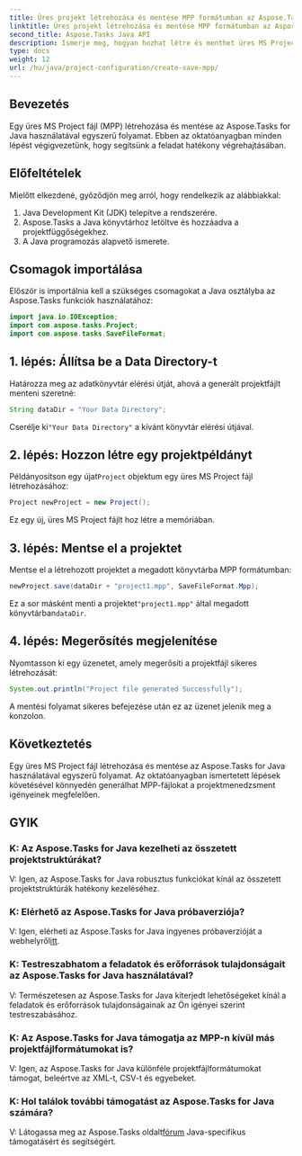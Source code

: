 ```yaml
---
title: Üres projekt létrehozása és mentése MPP formátumban az Aspose.Tasks segítségével
linktitle: Üres projekt létrehozása és mentése MPP formátumban az Aspose.Tasks segítségével
second_title: Aspose.Tasks Java API
description: Ismerje meg, hogyan hozhat létre és menthet üres MS Project fájlt (MPP) az Aspose.Tasks for Java használatával. Egyszerűsítse a projektmenedzsment feladatokat könnyedén.
type: docs
weight: 12
url: /hu/java/project-configuration/create-save-mpp/
---
```

## Bevezetés
Egy üres MS Project fájl (MPP) létrehozása és mentése az Aspose.Tasks for Java használatával egyszerű folyamat. Ebben az oktatóanyagban minden lépést végigvezetünk, hogy segítsünk a feladat hatékony végrehajtásában.
## Előfeltételek
Mielőtt elkezdené, győződjön meg arról, hogy rendelkezik az alábbiakkal:
1. Java Development Kit (JDK) telepítve a rendszerére.
2. Aspose.Tasks a Java könyvtárhoz letöltve és hozzáadva a projektfüggőségekhez.
3. A Java programozás alapvető ismerete.

## Csomagok importálása
Először is importálnia kell a szükséges csomagokat a Java osztályba az Aspose.Tasks funkciók használatához:
```java
import java.io.IOException;
import com.aspose.tasks.Project;
import com.aspose.tasks.SaveFileFormat;
```
## 1. lépés: Állítsa be a Data Directory-t
Határozza meg az adatkönyvtár elérési útját, ahová a generált projektfájlt menteni szeretné:
```java
String dataDir = "Your Data Directory";
```
 Cserélje ki`"Your Data Directory"` a kívánt könyvtár elérési útjával.
## 2. lépés: Hozzon létre egy projektpéldányt
 Példányosítson egy újat`Project` objektum egy üres MS Project fájl létrehozásához:
```java
Project newProject = new Project();
```
Ez egy új, üres MS Project fájlt hoz létre a memóriában.
## 3. lépés: Mentse el a projektet
Mentse el a létrehozott projektet a megadott könyvtárba MPP formátumban:
```java
newProject.save(dataDir + "project1.mpp", SaveFileFormat.Mpp);
```
Ez a sor másként menti a projektet`"project1.mpp"` által megadott könyvtárban`dataDir`.
## 4. lépés: Megerősítés megjelenítése
Nyomtasson ki egy üzenetet, amely megerősíti a projektfájl sikeres létrehozását:
```java
System.out.println("Project file generated Successfully");
```
A mentési folyamat sikeres befejezése után ez az üzenet jelenik meg a konzolon.

## Következtetés
Egy üres MS Project fájl létrehozása és mentése az Aspose.Tasks for Java használatával egyszerű folyamat. Az oktatóanyagban ismertetett lépések követésével könnyedén generálhat MPP-fájlokat a projektmenedzsment igényeinek megfelelően.

## GYIK
### K: Az Aspose.Tasks for Java kezelheti az összetett projektstruktúrákat?
V: Igen, az Aspose.Tasks for Java robusztus funkciókat kínál az összetett projektstruktúrák hatékony kezeléséhez.
### K: Elérhető az Aspose.Tasks for Java próbaverziója?
 V: Igen, elérheti az Aspose.Tasks for Java ingyenes próbaverzióját a webhelyről[itt](https://releases.aspose.com/).
### K: Testreszabhatom a feladatok és erőforrások tulajdonságait az Aspose.Tasks for Java használatával?
V: Természetesen az Aspose.Tasks for Java kiterjedt lehetőségeket kínál a feladatok és erőforrások tulajdonságainak az Ön igényei szerint testreszabásához.
### K: Az Aspose.Tasks for Java támogatja az MPP-n kívül más projektfájlformátumokat is?
V: Igen, az Aspose.Tasks for Java különféle projektfájlformátumokat támogat, beleértve az XML-t, CSV-t és egyebeket.
### K: Hol találok további támogatást az Aspose.Tasks for Java számára?
 V: Látogassa meg az Aspose.Tasks oldalt[fórum](https://forum.aspose.com/c/tasks/15) Java-specifikus támogatásért és segítségért.